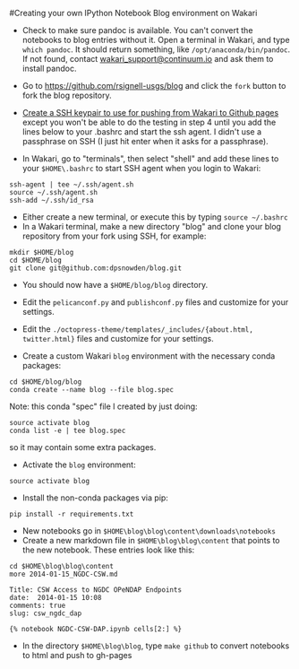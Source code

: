 #Creating your own IPython Notebook Blog environment on Wakari

* Check to make sure pandoc is available.  You can't convert the notebooks to blog entries without it. Open a terminal in Wakari, and type `which pandoc`.  It should return something, like `/opt/anaconda/bin/pandoc`.   If not found, contact  wakari_support@continuum.io and ask them to install pandoc.

* Go to https://github.com/rsignell-usgs/blog and click the `fork` button to fork the blog repository.
* [Create a SSH keypair to use for pushing from Wakari to Github pages](https://help.github.com/articles/generating-ssh-keys) except you won't be able to do the testing in step 4 until you add the lines below to your .bashrc and start the ssh agent.  I didn't use a passphrase on SSH (I just hit enter when it asks for a passphrase).


* In Wakari, go to "terminals", then select "shell" and add these lines to your `$HOME\.bashrc` to start SSH agent when you login to Wakari:
```
ssh-agent | tee ~/.ssh/agent.sh
source ~/.ssh/agent.sh
ssh-add ~/.ssh/id_rsa
```
* Either create a new terminal, or execute this by typing `source ~/.bashrc`
* In a Wakari terminal, make a new directory "blog" and clone your blog repository from your fork using SSH, for example:
```
mkdir $HOME/blog
cd $HOME/blog
git clone git@github.com:dpsnowden/blog.git
```

* You should now have a `$HOME/blog/blog` directory.
* Edit the `pelicanconf.py` and `publishconf.py` files and customize for your settings. 
* Edit the `./octopress-theme/templates/_includes/{about.html, twitter.html}` files and customize for your settings.

* Create a custom Wakari `blog` environment with the necessary conda packages:
```
cd $HOME/blog/blog
conda create --name blog --file blog.spec
```
Note: this conda "spec" file I created by just doing: 
```
source activate blog
conda list -e | tee blog.spec
```
so it may contain some extra packages.

* Activate the `blog` environment:  
```
source activate blog
```

* Install the non-conda packages via pip:
```
pip install -r requirements.txt
```

* New notebooks go in `$HOME\blog\blog\content\downloads\notebooks`
* Create a new markdown file in `$HOME\blog\blog\content` that points to the new notebook.  These entries look like this:

```
cd $HOME\blog\blog\content
more 2014-01-15_NGDC-CSW.md

Title: CSW Access to NGDC OPeNDAP Endpoints
date:  2014-01-15 10:08
comments: true
slug: csw_ngdc_dap

{% notebook NGDC-CSW-DAP.ipynb cells[2:] %}
```
* In the directory `$HOME\blog\blog`, type `make github` to convert notebooks to html and push to gh-pages
